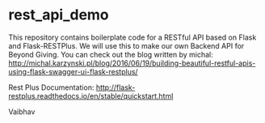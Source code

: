 rest_api_demo
=============

This repository contains boilerplate code for a RESTful API based on Flask and Flask-RESTPlus.
We will use this to make our own Backend API for Beyond Giving.
You can check out the blog written by michal:
http://michal.karzynski.pl/blog/2016/06/19/building-beautiful-restful-apis-using-flask-swagger-ui-flask-restplus/

Rest Plus Documentation: http://flask-restplus.readthedocs.io/en/stable/quickstart.html

Vaibhav
